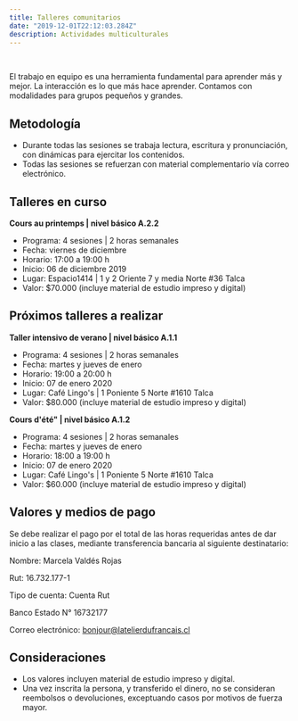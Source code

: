 ```yaml
---
title: Talleres comunitarios
date: "2019-12-01T22:12:03.284Z"
description: Actividades multiculturales
---
```


<br />

El trabajo en equipo es una herramienta fundamental para aprender más y mejor. La interacción es lo que más hace aprender.
Contamos con modalidades para grupos pequeños y grandes.

## Metodología

- Durante todas las sesiones se trabaja lectura, escritura y pronunciación, con dinámicas para ejercitar los contenidos.
- Todas las sesiones se refuerzan con material complementario vía correo electrónico.

## Talleres en curso

**Cours au printemps | nivel básico A.2.2**
- Programa: 4 sesiones | 2 horas semanales
- Fecha: viernes de diciembre
- Horario: 17:00 a 19:00 h
- Inicio: 06 de diciembre 2019
- Lugar: Espacio1414 | 1 y 2 Oriente 7 y media Norte #36 Talca
- Valor: $70.000 (incluye material de estudio impreso y digital)

## Próximos talleres a realizar

**Taller intensivo de verano | nivel básico A.1.1**
- Programa: 4 sesiones | 2 horas semanales
- Fecha: martes y jueves de enero
- Horario: 19:00 a 20:00 h
- Inicio: 07 de enero 2020
- Lugar: Café Lingo's | 1 Poniente 5 Norte #1610 Talca
- Valor: $80.000 (incluye material de estudio impreso y digital)

**Cours d'été" | nivel básico A.1.2**
- Programa: 4 sesiones | 2 horas semanales
- Fecha: martes y jueves de enero
- Horario: 18:00 a 19:00 h
- Inicio: 07 de enero 2020
- Lugar: Café Lingo's | 1 Poniente 5 Norte #1610 Talca
- Valor: $60.000 (incluye material de estudio impreso y digital)

## Valores y medios de pago

Se debe realizar el pago por el total de las horas requeridas antes de dar inicio a las clases, mediante transferencia bancaria al siguiente destinatario:

Nombre: Marcela Valdés Rojas

Rut: 16.732.177-1

Tipo de cuenta: Cuenta Rut

Banco Estado N° 16732177

Correo electrónico: bonjour@latelierdufrancais.cl

## Consideraciones

- Los valores incluyen material de estudio impreso y digital.
- Una vez inscrita la persona, y transferido el dinero, no se consideran reembolsos o devoluciones, exceptuando casos por motivos de fuerza mayor.
